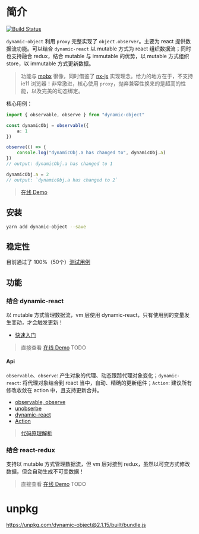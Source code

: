 # 简介

<a href="https://travis-ci.org/ascoders/dynamic-object"><img src="https://img.shields.io/travis/ascoders/dynamic-object/master.svg?style=flat" alt="Build Status"></a>

`dynamic-object` 利用 `proxy` 完整实现了 `object.observer`。主要为 react 提供数据流功能。可以结合 `dynamic-react` 以 mutable 方式为 react 组织数据流；同时也支持融合 redux，结合 mutable 与 immutable 的优势，以 mutable 方式组织 store，以 immutable 方式更新数据。

> 功能与 [mobx](https://github.com/mobxjs/mobx) 很像，同时借鉴了 [nx-js](https://github.com/nx-js/observer-util) 实现理念。给力的地方在于，不支持 ie11 浏览器！非常激进，核心使用 `proxy`，抛弃兼容性换来的是超高的性能，以及完美的动态绑定。

核心用例：

```typescript
import { observable, observe } from "dynamic-object"

const dynamicObj = observable({
    a: 1
})

observe(() => {
    console.log("dynamicObj.a has changed to", dynamicObj.a) 
})
// output: dynamicObj.a has changed to 1

dynamicObj.a = 2
// output: `dynamicObj.a has changed to 2`
```

> [在线 Demo](https://jsfiddle.net/1q772uL0/1/)

## 安装

```bash
yarn add dynamic-object --save
```

## 稳定性

目前通过了 100%（50个）[测试用例](https://github.com/ascoders/dynamic-object/blob/master/src/main.test.ts)

## 功能

### 结合 dynamic-react

以 mutable 方式管理数据流，vm 层使用 dynamic-react，只有使用到的变量发生变动，才会触发更新！

- [快速入门](./docs/mutable-quick-start.md)

> 直接查看 [在线 Demo]() TODO

#### Api

`observable`、`observe`: 产生对象的代理、动态跟踪代理对象变化；`dynamic-react`: 将代理对象结合到 react 当中，自动、精确的更新组件；`Action`: 建议所有修改收敛在 action 中，且支持更新合并。

- [observable, observe](./docs/observable.md)
- [unobserbe](./docs/unobserve.md)
- [dynamic-react](./docs/dynamic-react.md)
- [Action](./docs/action.md)

> [代码原理解析](./docs/principle.md)

### 结合 react-redux

支持以 mutable 方式管理数据流，但 vm 层对接到 redux，虽然以可变方式修改数据，但会自动生成不可变数据！

> 直接查看 [在线 Demo]() TODO

# unpkg

https://unpkg.com/dynamic-object@2.1.15/built/bundle.js
